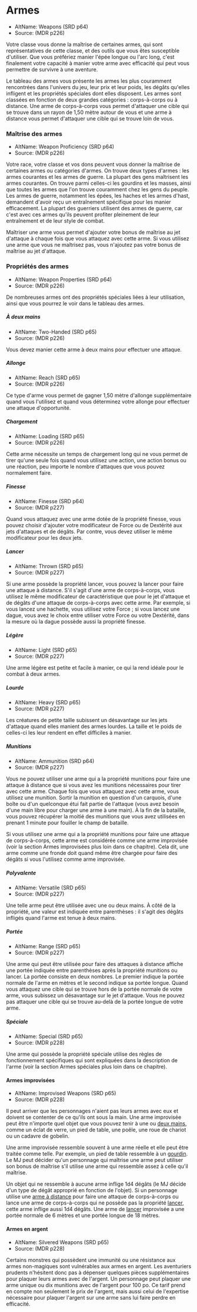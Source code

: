 
[][Items]

# Armes

- AltName: Weapons (SRD p64)
- Source: (MDR p226)

Votre classe vous donne la maîtrise de certaines armes, qui sont représentatives de cette classe, et des outils que vous êtes susceptible d'utiliser. Que vous préfériez manier l'épée longue ou l'arc long, c'est finalement votre capacité à manier votre arme avec efficacité qui peut vous permettre de survivre à une aventure.

Le tableau des armes vous présente les armes les plus couramment rencontrées dans l'univers du jeu, leur prix et leur poids, les dégâts qu'elles infligent et les propriétés spéciales dont elles disposent. Les armes sont classées en fonction de deux grandes catégories : corps-à-corps ou à distance. Une arme de corps-à-corps vous permet d'attaquer une cible qui se trouve dans un rayon de 1,50 mètre autour de vous et une arme à distance vous permet d'attaquer une cible qui se trouve loin de vous.

[][Generic]

### Maîtrise des armes

- AltName: Weapon Proficiency (SRD p64)
- Source: (MDR p226)

Votre race, votre classe et vos dons peuvent vous donner la maîtrise de certaines armes ou catégories d'armes. On trouve deux types d'armes : les armes courantes et les armes de guerre. La plupart des gens maîtrisent les armes courantes. On trouve parmi celles-ci les gourdins et les masses, ainsi que toutes les armes que l'on trouve couramment chez les gens du peuple. Les armes de guerre, notamment les épées, les haches et les armes d'hast, demandent d'avoir reçu un entraînement spécifique pour les manier efficacement. La plupart des guerriers utilisent des armes de guerre, car c'est avec ces armes qu'ils peuvent profiter pleinement de leur entraînement et de leur style de combat.

Maîtriser une arme vous permet d'ajouter votre bonus de maîtrise au jet d'attaque à chaque fois que vous attaquez avec cette arme. Si vous utilisez une arme que vous ne maîtrisez pas, vous n'ajoutez pas votre bonus de maîtrise au jet d'attaque.

[][Generic]

### Propriétés des armes

- AltName: Weapon Properties (SRD p64)
- Source: (MDR p226)

De nombreuses armes ont des propriétés spéciales liées à leur utilisation, ainsi que vous pourrez le voir dans le tableau des armes.

[][Generic]

##### À deux mains

- AltName: Two-Handed (SRD p65)
- Source: (MDR p226)

Vous devez manier cette arme à deux mains pour effectuer une attaque.

[][Generic]

##### Allonge

- AltName: Reach (SRD p65)
- Source: (MDR p226)

Ce type d'arme vous permet de gagner 1,50 mètre d'allonge supplémentaire quand vous l'utilisez et quand vous déterminez votre allonge pour effectuer une attaque d'opportunité.

[][Generic]

##### Chargement

- AltName: Loading (SRD p65)
- Source: (MDR p226)

Cette arme nécessite un temps de chargement long qui ne vous permet de tirer qu'une seule fois quand vous utilisez une action, une action bonus ou une réaction, peu importe le nombre d'attaques que vous pouvez normalement faire.

[][Generic]

##### Finesse

- AltName: Finesse (SRD p64)
- Source: (MDR p227)

Quand vous attaquez avec une arme dotée de la propriété finesse, vous pouvez choisir d'ajouter votre modificateur de Force ou de Dextérité aux jets d'attaques et de dégâts. Par contre, vous devez utiliser le même modificateur pour les deux jets.

[][Generic]

##### Lancer

- AltName: Thrown (SRD p65)
- Source: (MDR p227)

Si une arme possède la propriété lancer, vous pouvez la lancer pour faire une attaque à distance. S'il s'agit d'une arme de corps-à-corps, vous utilisez le même modificateur de caractéristique que pour le jet d'attaque et de dégâts d'une attaque de corps-à-corps avec cette arme. Par exemple, si vous lancez une hachette, vous utilisez votre Force ; si vous lancez une dague, vous avez le choix entre utiliser votre Force ou votre Dextérité, dans la mesure où la dague possède aussi la propriété finesse.

[][Generic]

##### Légère

- AltName: Light (SRD p65)
- Source: (MDR p227)

Une arme légère est petite et facile à manier, ce qui la rend idéale pour le combat à deux armes.

[][Generic]

##### Lourde

- AltName: Heavy (SRD p65)
- Source: (MDR p227)

Les créatures de petite taille subissent un désavantage sur les jets d'attaque quand elles manient des armes lourdes. La taille et le poids de celles-ci les leur rendent en effet difficiles à manier.

[][Generic]

##### Munitions

- AltName: Ammunition (SRD p64)
- Source: (MDR p227)

Vous ne pouvez utiliser une arme qui a la propriété munitions pour faire une attaque à distance que si vous avez les munitions nécessaires pour tirer avec cette arme. Chaque fois que vous attaquez avec cette arme, vous utilisez une munition. Sortir la munition en question d'un carquois, d'une boîte ou d'un quelconque étui fait partie de l'attaque (vous avez besoin d'une main libre pour charger une arme à une main). À la fin de la bataille, vous pouvez récupérer la moitié des munitions que vous avez utilisées en prenant 1 minute pour fouiller le champ de bataille.

Si vous utilisez une arme qui a la propriété munitions pour faire une attaque de corps-à-corps, cette arme est considérée comme une arme improvisée (voir la section Armes improvisées plus loin dans ce chapitre). Cela dit, une arme comme une fronde doit quand même être chargée pour faire des dégâts si vous l'utilisez comme arme improvisée.

[][Generic]

##### Polyvalente

- AltName: Versatile (SRD p65)
- Source: (MDR p227)

Une telle arme peut être utilisée avec une ou deux mains. À côté de la propriété, une valeur est indiquée entre parenthèses : il s'agit des dégâts infligés quand l'arme est tenue à deux mains.

[][Generic]

##### Portée

- AltName: Range (SRD p65)
- Source: (MDR p227)

Une arme qui peut être utilisée pour faire des attaques à distance affiche une portée indiquée entre parenthèses après la propriété munitions ou lancer. La portée consiste en deux nombres. Le premier indique la portée normale de l'arme en mètres et le second indique sa portée longue. Quand vous attaquez une cible qui se trouve hors de la portée normale de votre arme, vous subissez un désavantage sur le jet d'attaque. Vous ne pouvez pas attaquer une cible qui se trouve au-delà de la portée longue de votre arme.

[][Generic]

##### Spéciale

- AltName: Special (SRD p65)
- Source: (MDR p228)

Une arme qui possède la propriété spéciale utilise des règles de fonctionnement spécifiques qui sont expliquées dans la description de l'arme (voir la section Armes spéciales plus loin dans ce chapitre).

[][Generic]

#### Armes improvisées

- AltName: Improvised Weapons (SRD p65)
- Source: (MDR p228)

Il peut arriver que les personnages n'aient pas leurs armes avec eux et doivent se contenter de ce qu'ils ont sous la main. Une arme improvisée peut être n'importe quel objet que vous pouvez tenir à une ou [deux mains], comme un éclat de verre, un pied de table, une poêle, une roue de chariot ou un cadavre de gobelin.

Une arme improvisée ressemble souvent à une arme réelle et elle peut être traitée comme telle. Par exemple, un pied de table ressemble à un [gourdin]. Le MJ peut décider qu'un personnage qui maîtrise une arme peut utiliser son bonus de maîtrise s'il utilise une arme qui ressemble assez à celle qu'il maîtrise.

Un objet qui ne ressemble à aucune arme inflige 1d4 dégâts (le MJ décide d'un type de dégât approprié en fonction de l'objet). Si un personnage utilise une [arme à distance] pour faire une attaque de corps-à-corps ou lance une arme de corps-à-corps qui ne possède pas la propriété [lancer], cette arme inflige aussi 1d4 dégâts. Une arme de [lancer] improvisée a une portée normale de 6 mètres et une portée longue de 18 mètres.

[][Generic]

#### Armes en argent

- AltName: Silvered Weapons (SRD p65)
- Source: (MDR p228)

Certains monstres qui possèdent une immunité ou une résistance aux armes non-magiques sont vulnérables aux armes en argent. Les aventuriers prudents n'hésitent donc pas à dépenser quelques pièces supplémentaires pour plaquer leurs armes avec de l'argent. Un personnage peut plaquer une arme unique ou dix munitions avec de l'argent pour 100 po. Ce tarif prend en compte non seulement le prix de l'argent, mais aussi celui de l'expertise nécessaire pour plaquer l'argent sur une arme sans lui faire perdre en efficacité.




[arme à distance]: weapons_hd.md#arme-à-distance
[baguette arcanique]: equipment_hd.md#baguette-focaliseur-arcanique
[baguette druidique]: equipment_hd.md#baguette-dif-focaliseur-druidique
[bâton arcanique]: equipment_hd.md#bâton-focaliseur-arcanique
[bâton druidique]: equipment_hd.md#bâton-focaliseur-druidique
[bouclier]: equipment_hd.md#bouclier
[branche de houx]: equipment_hd.md#branche-de-houx-focaliseur-druidique
[clerc]: cleric_hd.md
[cristal]: equipment_hd.md#cristal-focaliseur-arcanique
[deux mains]: weapons_hd.md#À-deux-mains
[druide]: druid_hd.md
[ensorceleur]: sorcerer_hd.md
[gourdin]: equipment_hd.md#gourdin
[lancer]: weapons_hd.md#lancer
[magicien]: wizard_hd.md
[orbe]: equipment_hd.md#orbe-focaliseur-arcanique
[paladin]: paladin_hd.md
[sceptre en if]: equipment_hd.md#baguette-dif-focaliseur-druidique
[sorcier]: warlock_hd.md
[totem]: equipment_hd.md#totem-focaliseur-druidique


[amulette]: equipment_hd.md#amulette
[Armure lourde]: armor_hd.md.md#armure-lourde
[bâton]: equipment_hd.md#bâton
[Dextérité]: abilities_dexterity_hd.md#dextérité
[Discrétion]: abilities_dexterity_hd.md#discrétion
[emblème]: equipment_hd.md#emblème
[Force]: abilities_strength_hd.md#force
[relique]: warlock_immortal_hd.md#relique

[Dextérité (Discrétion)]: abilities_dexterity_hd.md#discrétion



[Items]: #
[Generic]: #
